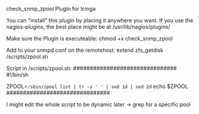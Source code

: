 check_snmp_zpool Plugin for Icinga

You can "install" this plugin by placing it anywhere you want. If you use the nagios-plugins, the best place might be at /usr/lib/nagios/plugins/ 

Make sure the Plugin is executeable: chmod +x check_snmp_zpool

Add to your snmpd.conf on the remotehost:
extend zfs_getdisk /scripts/zpool.sh

Script in /scripts/zpool.sh:
###############################
#!/bin/sh

ZPOOL=`/sbin/zpool list | tr -s ' ' | sed 1d | sed 2d`
echo $ZPOOL
###############################

I might edit the whole script to be dynamic later -> grep for a specific pool
